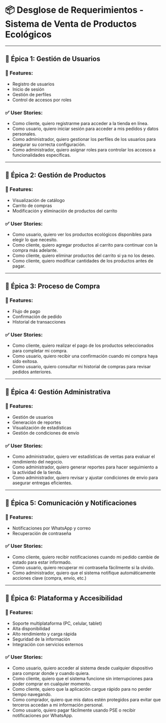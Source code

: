 # 📦 Desglose de Requerimientos - Sistema de Venta de Productos Ecológicos

---

## 🌟 Épica 1: Gestión de Usuarios

### 🔧 Features:
- Registro de usuarios
- Inicio de sesión
- Gestión de perfiles
- Control de accesos por roles

### ✅ User Stories:
- Como cliente, quiero registrarme para acceder a la tienda en línea.
- Como usuario, quiero iniciar sesión para acceder a mis pedidos y datos personales.
- Como administrador, quiero gestionar los perfiles de los usuarios para asegurar su correcta configuración.
- Como administrador, quiero asignar roles para controlar los accesos a funcionalidades específicas.

---

## 🌟 Épica 2: Gestión de Productos

### 🔧 Features:
- Visualización de catálogo
- Carrito de compras
- Modificación y eliminación de productos del carrito

### ✅ User Stories:
- Como usuario, quiero ver los productos ecológicos disponibles para elegir lo que necesito.
- Como cliente, quiero agregar productos al carrito para continuar con la compra más adelante.
- Como cliente, quiero eliminar productos del carrito si ya no los deseo.
- Como cliente, quiero modificar cantidades de los productos antes de pagar.

---

## 🌟 Épica 3: Proceso de Compra

### 🔧 Features:
- Flujo de pago
- Confirmación de pedido
- Historial de transacciones

### ✅ User Stories:
- Como cliente, quiero realizar el pago de los productos seleccionados para completar mi compra.
- Como usuario, quiero recibir una confirmación cuando mi compra haya sido exitosa.
- Como usuario, quiero consultar mi historial de compras para revisar pedidos anteriores.

---

## 🌟 Épica 4: Gestión Administrativa

### 🔧 Features:
- Gestión de usuarios
- Generación de reportes
- Visualización de estadísticas
- Gestión de condiciones de envío

### ✅ User Stories:
- Como administrador, quiero ver estadísticas de ventas para evaluar el rendimiento del negocio.
- Como administrador, quiero generar reportes para hacer seguimiento a la actividad de la tienda.
- Como administrador, quiero revisar y ajustar condiciones de envío para asegurar entregas eficientes.

---

## 🌟 Épica 5: Comunicación y Notificaciones

### 🔧 Features:
- Notificaciones por WhatsApp y correo
- Recuperación de contraseña

### ✅ User Stories:
- Como cliente, quiero recibir notificaciones cuando mi pedido cambie de estado para estar informado.
- Como usuario, quiero recuperar mi contraseña fácilmente si la olvido.
- Como administrador, quiero que el sistema notifique automáticamente acciones clave (compra, envío, etc.)

---

## 🌟 Épica 6: Plataforma y Accesibilidad

### 🔧 Features:
- Soporte multiplataforma (PC, celular, tablet)
- Alta disponibilidad
- Alto rendimiento y carga rápida
- Seguridad de la información
- Integración con servicios externos

### ✅ User Stories:
- Como usuario, quiero acceder al sistema desde cualquier dispositivo para comprar donde y cuando quiera.
- Como cliente, quiero que el sistema funcione sin interrupciones para poder comprar en cualquier momento.
- Como cliente, quiero que la aplicación cargue rápido para no perder tiempo navegando.
- Como comprador, quiero que mis datos estén protegidos para evitar que terceros accedan a mi información personal.
- Como usuario, quiero pagar fácilmente usando PSE o recibir notificaciones por WhatsApp.
